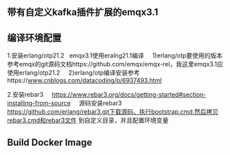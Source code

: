 
带有自定义kafka插件扩展的emqx3.1
------------------

编译环境配置
------------------
1.安装erlang/otp21.2   emqx3.1使用eralng21.1编译
    1)erlang/otp要使用的版本参考emqx的git源码文档https://github.com/emqx/emqx-rel，我这里emqx3.1应使用erlang/otp21.2
    2)erlang/otp编译安装参考https://www.cnblogs.com/datacoding/p/6937493.html

2.安装rebar3     https://www.rebar3.org/docs/getting-started#section-installing-from-source
    源码安装rebar3 https://github.com/erlang/rebar3.git下载源码，执行bootstrap.cmd,然后拷贝rebar3.cmd和rebar3文件
    到自定义目录，并且配置环境变量


Build Docker Image
------------------

